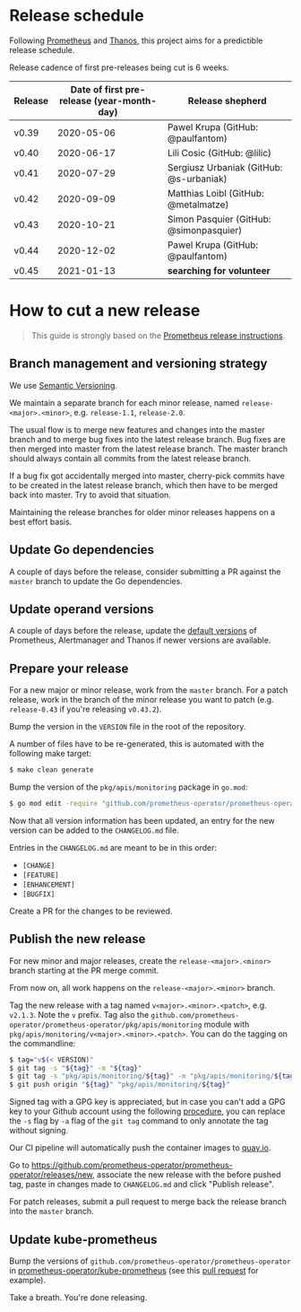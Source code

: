 # Release schedule

Following [Prometheus](https://github.com/prometheus/prometheus/blob/master/RELEASE.md) and [Thanos](https://github.com/thanos-io/thanos/blob/master/docs/release-process.md), this project aims for a predictible release schedule.

Release cadence of first pre-releases being cut is 6 weeks.

| Release | Date of first pre-release (year-month-day) | Release shepherd                            |
|---------|--------------------------------------------|---------------------------------------------|
| v0.39   | 2020-05-06                                 | Pawel Krupa (GitHub: @paulfantom)           |
| v0.40   | 2020-06-17                                 | Lili Cosic (GitHub: @lilic)                 |
| v0.41   | 2020-07-29                                 | Sergiusz Urbaniak (GitHub: @s-urbaniak)     |
| v0.42   | 2020-09-09                                 | Matthias Loibl (GitHub: @metalmatze)        |
| v0.43   | 2020-10-21                                 | Simon Pasquier (GitHub: @simonpasquier)     |
| v0.44   | 2020-12-02                                 | Pawel Krupa (GitHub: @paulfantom)           |
| v0.45   | 2021-01-13                                 | **searching for volunteer**                 |

# How to cut a new release

> This guide is strongly based on the [Prometheus release instructions](https://github.com/prometheus/prometheus/blob/master/RELEASE.md).

## Branch management and versioning strategy

We use [Semantic Versioning](http://semver.org/).

We maintain a separate branch for each minor release, named `release-<major>.<minor>`, e.g. `release-1.1`, `release-2.0`.

The usual flow is to merge new features and changes into the master branch and to merge bug fixes into the latest release branch. Bug fixes are then merged into master from the latest release branch. The master branch should always contain all commits from the latest release branch.

If a bug fix got accidentally merged into master, cherry-pick commits have to be created in the latest release branch, which then have to be merged back into master. Try to avoid that situation.

Maintaining the release branches for older minor releases happens on a best effort basis.

## Update Go dependencies

A couple of days before the release, consider submitting a PR against the `master` branch to update the Go dependencies.

## Update operand versions

A couple of days before the release, update the [default versions](https://github.com/prometheus-operator/prometheus-operator/blob/f6ce472ecd6064fb6769e306b55b149dfb6af903/pkg/operator/defaults.go#L20-L31) of Prometheus, Alertmanager and Thanos if newer versions are available.

## Prepare your release

For a new major or minor release, work from the `master` branch. For a patch release, work in the branch of the minor release you want to patch (e.g. `release-0.43` if you're releasing `v0.43.2`).

Bump the version in the `VERSION` file in the root of the repository.

A number of files have to be re-generated, this is automated with the following make target:

```bash
$ make clean generate
```

Bump the version of the `pkg/apis/monitoring` package in `go.mod`:

```bash
$ go mod edit -require "github.com/prometheus-operator/prometheus-operator/pkg/apis/monitoring@v$(< VERSION)"
```

Now that all version information has been updated, an entry for the new version can be added to the `CHANGELOG.md` file.

Entries in the `CHANGELOG.md` are meant to be in this order:

* `[CHANGE]`
* `[FEATURE]`
* `[ENHANCEMENT]`
* `[BUGFIX]`

Create a PR for the changes to be reviewed.

## Publish the new release

For new minor and major releases, create the `release-<major>.<minor>` branch starting at the PR merge commit.

From now on, all work happens on the `release-<major>.<minor>` branch.

Tag the new release with a tag named `v<major>.<minor>.<patch>`, e.g. `v2.1.3`. Note the `v` prefix. Tag also the `github.com/prometheus-operator/prometheus-operator/pkg/apis/monitoring` module with `pkg/apis/monitoring/v<major>.<minor>.<patch>`. You can do the tagging on the commandline:

```bash
$ tag="v$(< VERSION)"
$ git tag -s "${tag}" -m "${tag}"
$ git tag -s "pkg/apis/monitoring/${tag}" -m "pkg/apis/monitoring/${tag}"
$ git push origin "${tag}" "pkg/apis/monitoring/${tag}"
```

Signed tag with a GPG key is appreciated, but in case you can't add a GPG key to your Github account using the following [procedure](https://help.github.com/articles/generating-a-gpg-key/), you can replace the `-s` flag by `-a` flag of the `git tag` command to only annotate the tag without signing.

Our CI pipeline will automatically push the container images to [quay.io](https://quay.io/organization/prometheus-operator).

Go to  https://github.com/prometheus-operator/prometheus-operator/releases/new, associate the new release with the before pushed tag, paste in changes made to `CHANGELOG.md` and click "Publish release".

For patch releases, submit a pull request to merge back the release branch into the `master` branch.

## Update kube-prometheus

Bump the versions of `github.com/prometheus-operator/prometheus-operator` in [prometheus-operator/kube-prometheus](https://github.com/prometheus-operator/kube-prometheus) (see this [pull request](https://github.com/prometheus-operator/kube-prometheus/pull/674) for example).

Take a breath. You're done releasing.
